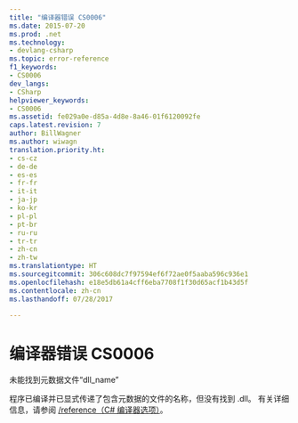 ```yaml
---
title: "编译器错误 CS0006"
ms.date: 2015-07-20
ms.prod: .net
ms.technology:
- devlang-csharp
ms.topic: error-reference
f1_keywords:
- CS0006
dev_langs:
- CSharp
helpviewer_keywords:
- CS0006
ms.assetid: fe029a0e-d85a-4d8e-8a46-01f6120092fe
caps.latest.revision: 7
author: BillWagner
ms.author: wiwagn
translation.priority.ht:
- cs-cz
- de-de
- es-es
- fr-fr
- it-it
- ja-jp
- ko-kr
- pl-pl
- pt-br
- ru-ru
- tr-tr
- zh-cn
- zh-tw
ms.translationtype: HT
ms.sourcegitcommit: 306c608dc7f97594ef6f72ae0f5aaba596c936e1
ms.openlocfilehash: e18e5db61a4cff6eba7708f1f30d65acf1b43d5f
ms.contentlocale: zh-cn
ms.lasthandoff: 07/28/2017

---
```

# <a name="compiler-error-cs0006"></a>编译器错误 CS0006
未能找到元数据文件“dll_name”  
  
 程序已编译并已显式传递了包含元数据的文件的名称，但没有找到 .dll。 有关详细信息，请参阅 [/reference（C# 编译器选项）](../../../csharp/language-reference/compiler-options/reference-compiler-option.md)。

